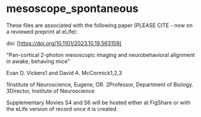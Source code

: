 # mesoscope_spontaneous

These files are associated with the following paper (PLEASE CITE - now on a reviewed preprint at eLife):

doi: [https://doi.org/10.1101/2023.10.19.563159]


"Pan-cortical 2-photon mesoscopic imaging and neurobehavioral alignment in awake, behaving mice"

Evan D. Vickers1 and David A. McCormick1,2,3

1Institute of Neuroscience, Eugene, OR. 2Professor, Department of Biology. 3Director, Institute of Neuroscience


Supplementary Movies S4 and S6 will be hosted either at FigShare or with the eLife version of record once it is created.
